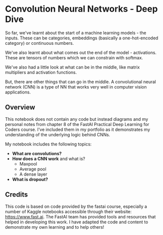 # Convolution Neural Networks - Deep Dive
So far, we've learnt about the start of a machine learning models - the inputs. These can be categories, embeddings (basically a one-hot-encoded category) or continuous numbers.

We've also learnt about what comes out the end of the model - activations. These are tensors of numbers which we can constrain with softmax.

We've also had a little look at what can be in the middle, like matrix multipliers and activation functions.

But, there are other things that can go in the middle. A convolutional neural network (CNN) is a type of NN that works very well in computer vision applications.

## Overview
This notebook does not contain any code but instead diagrams and my personal notes from chapter 8 of the FastAI Practical Deep Learning for Coders course. I've included them in my portfolio as it demonstrates my understanding of the underlying logic behind CNNs.

My notebook includes the following topics:

- **What are convolutions?**
- **How does a CNN work** and what is?
  - Maxpool
  - Average pool
  - A dense layer
- **What is dropout?**

## Credits
This code is based on code provided by the fastai course, especially a number of Kaggle notebooks accessible through their website: https://www.fast.ai. The FastAI team has provided tools and resources that helped in developing this work. I have adapted the code and content to demonstrate my own learning and to help others!
